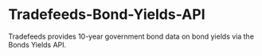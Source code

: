 # Tradefeeds-Bond-Yields-API
Tradefeeds provides 10-year government bond data on bond yields via the Bonds Yields API. 
